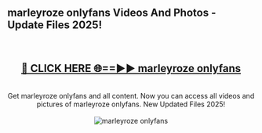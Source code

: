 <h2>marleyroze onlyfans Videos And Photos - Update Files 2025!</h2>
<br>
<div align="center">
<h2><a href="https://linkcuts.com/hfmhzwbr" rel="nofollow">🔴 CLICK HERE 🌐==►► marleyroze onlyfans</a></h2>
<br>
Get marleyroze onlyfans and all content. Now you can access all videos and pictures of marleyroze onlyfans. New Updated Files 2025!
<br>
<br>
<a href="https://linkcuts.com/hfmhzwbr" rel="nofollow" data-target="animated-image.originalLink"><img src="https://i.ibb.co.com/WyWwxjT/player-gif2.gif" alt="marleyroze onlyfans" style="max-width: 100%; display: inline-block;" data-target="animated-image.originalImage"></a>
</div>
<br>